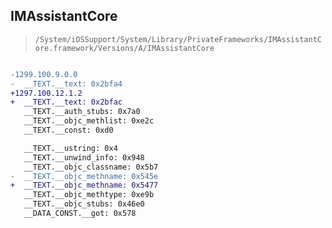 ## IMAssistantCore

> `/System/iOSSupport/System/Library/PrivateFrameworks/IMAssistantCore.framework/Versions/A/IMAssistantCore`

```diff

-1299.100.9.0.0
-  __TEXT.__text: 0x2bfa4
+1297.100.12.1.2
+  __TEXT.__text: 0x2bfac
   __TEXT.__auth_stubs: 0x7a0
   __TEXT.__objc_methlist: 0xe2c
   __TEXT.__const: 0xd0

   __TEXT.__ustring: 0x4
   __TEXT.__unwind_info: 0x948
   __TEXT.__objc_classname: 0x5b7
-  __TEXT.__objc_methname: 0x545e
+  __TEXT.__objc_methname: 0x5477
   __TEXT.__objc_methtype: 0xe9b
   __TEXT.__objc_stubs: 0x46e0
   __DATA_CONST.__got: 0x578

```
